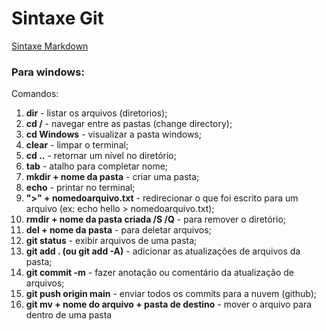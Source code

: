 #  Sintaxe Git

[Sintaxe Markdown](https://www.markdownguide.org/basic-syntax/)

### Para windows:

Comandos:   

1. **dir** - listar os arquivos (diretorios);
2. **cd /** - navegar entre as pastas (change directory);
3. **cd Windows** - visualizar a pasta windows;
4. **clear** - limpar o terminal;
5. **cd ..** - retornar um nível no diretório;
6. **tab** - atalho para completar nome;
7. **mkdir + nome da pasta** - criar uma pasta;
8. **echo** - printar no terminal;
9. **">" + nomedoarquivo.txt** - redirecionar o que foi escrito para um arquivo (ex: echo hello > nomedoarquivo.txt);
10. **rmdir + nome da pasta criada /S /Q** - para remover o diretório;
11. **del + nome da pasta** - para deletar arquivos;
12. **git status** - exibir arquivos de uma pasta;
13. **git add . (ou git add -A)** - adicionar as atualizações de arquivos da pasta;
14. **git commit -m** - fazer anotação ou comentário da atualização de arquivos;
15. **git push origin main** - enviar todos os commits para a nuvem (github);
15. **git mv + nome do arquivo + pasta de destino** - mover o arquivo para dentro de uma pasta
